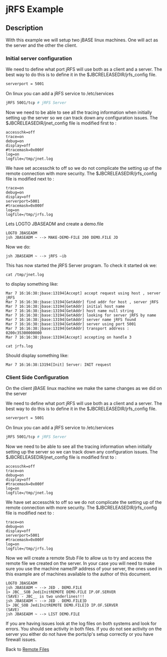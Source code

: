 # jRFS Example

<PageHeader />

## Description  

With this example we will setup two jBASE linux machines.  One will act as the server and the other the client.

### Initial server configuration

We need to define what port jRFS will use both as a client and a server.  The best way to do this is to define it in the $JBCRELEASEDIR/jrfs_config file.

```bash
serverport = 5001
```

On linux you can add a jRFS service to /etc/services

```bash
jRFS 5001/tcp # jRFS Server
```

Now we need to be able to see all the tracing information when initially setting up the server so we can track down any configuration issues. The $JBCRELEASEDIR/jnet\_config file is modified first to :

```notepad
accesschk=off
trace=on
debug=on
display=off
#tracemask=0x000f
log=on
logfile=/tmp/jnet.log
```

We have set accesschk to off so we do not complicate the setting up of the remote connection with more security. The $JBCRELEASEDIR/jrfs\_config file is modified next to :

```
trace=on
debug=on
display=off
serverport=5001
#tracemask=0x000f
log=on
logfile=/tmp/jrfs.log
```

Lets LOGTO JBASEADM and create a demo.file

```
LOGTO JBASEADM
jsh JBASEADM ~ --> MAKE-DEMO-FILE 200 DEMO.FILE JD 
```

Now we do:

```
jsh JBASEADM ~ --> jRFS –ib
```

This has now started the jRFS Server program. To check it started ok we:

```
cat /tmp/jnet.log
```

to display something like:

```
Mar 7 16:16:38:jbase:13194[Accept] accept request using host , server jRFS
Mar 7 16:16:38:jbase:13194[GetAddr] find addr for host , server jRFS
Mar 7 16:16:38:jbase:13194[GetAddr] initial host name
Mar 7 16:16:38:jbase:13194[GetAddr] host name null string
Mar 7 16:16:38:jbase:13194[GetAddr] looking for server jRFS by name
Mar 7 16:16:38:jbase:13194[GetAddr] server name jRFS found
Mar 7 16:16:38:jbase:13194[GetAddr] server using port 5001
Mar 7 16:16:38:jbase:13194[GetAddr] transport address : 0200c35300000000
Mar 7 16:16:38:jbase:13194[Accept] accepting on handle 3
```

```
cat jrfs.log
```

Should display something like:

```
Mar 7 16:16:38:13194[Init] Server: INIT request
```

### Client Side Configuration  

On the client jBASE linux machine we make the same changes as we did on the server

We need to define what port jRFS will use both as a client and a server.  The best way to do this is to define it in the $JBCRELEASEDIR/jrfs_config file.

```bash
serverport = 5001
```

On linux you can add a jRFS service to /etc/services

```bash
jRFS 5001/tcp # jRFS Server
```

Now we need to be able to see all the tracing information when initially setting up the server so we can track down any configuration issues. The $JBCRELEASEDIR/jnet\_config file is modified first to :

```notepad
accesschk=off
trace=on
debug=on
display=off
#tracemask=0x000f
log=on
logfile=/tmp/jnet.log
```

We have set accesschk to off so we do not complicate the setting up of the remote connection with more security. The $JBCRELEASEDIR/jrfs\_config file is modified next to :

```
trace=on
debug=on
display=off
serverport=5001
#tracemask=0x000f
log=on
logfile=/tmp/jrfs.log
```

Now we will create a remote Stub File to allow us to try and access the remote file we created on the server. In your case you will need to make sure you use the machine name/IP address of your server, the ones used in this example are of machines available to the author of this document.


```
LOGTO JBASEADM
jsh JBASEADM ~ --> JED . DEMO.FILE
1> JBC__SOB JediInitREMOTE DEMO.FILE IP.OF.SERVER
(SAVE) - JBC__ is two underlines!!!
jsh JBASEADM ~ --> JED . DEMO.FILE]D
1> JBC_SOB JediInitREMOTE DEMO.FILE]D IP.OF.SERVER
(SAVE)
jsh JBASEADM ~ --> LIST DEMO.FILE
```

If you are having issues look at the log files on both systems and look for errors. You should see activity in both files.  If you do not see activity on the server you either do not have the ports/ip's setup correctly or you have firewall issues.

Back to [Remote Files](./../jbase-remote-file-service-%28jrfs%29)

<PageFooter />
